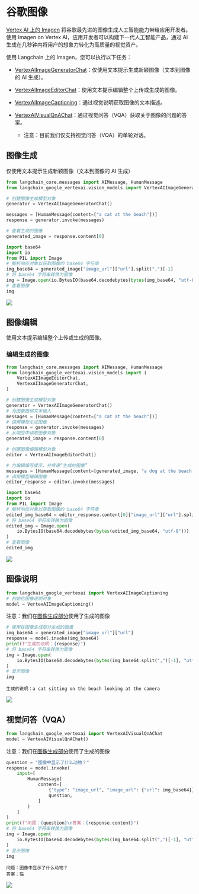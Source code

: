 # 谷歌图像

[Vertex AI 上的 Imagen](https://cloud.google.com/vertex-ai/generative-ai/docs/image/overview) 将谷歌最先进的图像生成人工智能能力带给应用开发者。使用 Imagen on Vertex AI，应用开发者可以构建下一代人工智能产品，通过 AI 生成在几秒钟内将用户的想象力转化为高质量的视觉资产。

使用 Langchain 上的 Imagen，您可以执行以下任务：

- [VertexAIImageGeneratorChat](#image-generation)：仅使用文本提示生成新颖图像（文本到图像的 AI 生成）。

- [VertexAIImageEditorChat](#image-editing)：使用文本提示编辑整个上传或生成的图像。

- [VertexAIImageCaptioning](#image-captioning)：通过视觉说明获取图像的文本描述。

- [VertexAIVisualQnAChat](#visual-question-answering-vqa)：通过视觉问答（VQA）获取关于图像的问题的答案。

    * 注意：目前我们仅支持视觉问答（VQA）的单轮对话。

## 图像生成

仅使用文本提示生成新颖图像（文本到图像的 AI 生成）

```python
from langchain_core.messages import AIMessage, HumanMessage
from langchain_google_vertexai.vision_models import VertexAIImageGeneratorChat
```

```python
# 创建图像生成模型对象
generator = VertexAIImageGeneratorChat()
```

```python
messages = [HumanMessage(content=["a cat at the beach"])]
response = generator.invoke(messages)
```

```python
# 查看生成的图像
generated_image = response.content[0]
```

```python
import base64
import io
from PIL import Image
# 解析响应对象以获取图像的 base64 字符串
img_base64 = generated_image["image_url"]["url"].split(",")[-1]
# 将 base64 字符串转换为图像
img = Image.open(io.BytesIO(base64.decodebytes(bytes(img_base64, "utf-8"))))
# 查看图像
img
```

![](/img/google_imagen_1.png)

## 图像编辑

使用文本提示编辑整个上传或生成的图像。

### 编辑生成的图像

```python
from langchain_core.messages import AIMessage, HumanMessage
from langchain_google_vertexai.vision_models import (
    VertexAIImageEditorChat,
    VertexAIImageGeneratorChat,
)
```

```python
# 创建图像生成模型对象
generator = VertexAIImageGeneratorChat()
# 为图像提供文本输入
messages = [HumanMessage(content=["a cat at the beach"])]
# 调用模型生成图像
response = generator.invoke(messages)
# 从响应中读取图像对象
generated_image = response.content[0]
```

```python
# 创建图像编辑模型对象
editor = VertexAIImageEditorChat()
```

```python
# 为编辑编写提示，并传递“生成的图像”
messages = [HumanMessage(content=[generated_image, "a dog at the beach "])]
# 调用模型编辑图像
editor_response = editor.invoke(messages)
```

```python
import base64
import io
from PIL import Image
# 解析响应对象以获取图像的 base64 字符串
edited_img_base64 = editor_response.content[0]["image_url"]["url"].split(",")[-1]
# 将 base64 字符串转换为图像
edited_img = Image.open(
    io.BytesIO(base64.decodebytes(bytes(edited_img_base64, "utf-8")))
)
# 查看图像
edited_img
```

![](/img/google_imagen_2.png)

## 图像说明

```python
from langchain_google_vertexai import VertexAIImageCaptioning
# 初始化图像说明对象
model = VertexAIImageCaptioning()
```

注意：我们在[图像生成部分](#image-generation)使用了生成的图像

```python
# 使用在图像生成部分生成的图像
img_base64 = generated_image["image_url"]["url"]
response = model.invoke(img_base64)
print(f"生成的说明：{response}")
# 将 base64 字符串转换为图像
img = Image.open(
    io.BytesIO(base64.decodebytes(bytes(img_base64.split(",")[-1], "utf-8")))
)
# 显示图像
img
```

```output
生成的说明：a cat sitting on the beach looking at the camera
```

![](/img/google_imagen_3.png)

## 视觉问答（VQA）

```python
from langchain_google_vertexai import VertexAIVisualQnAChat
model = VertexAIVisualQnAChat()
```

注意：我们在[图像生成部分](#image-generation)使用了生成的图像

```python
question = "图像中显示了什么动物？"
response = model.invoke(
    input=[
        HumanMessage(
            content=[
                {"type": "image_url", "image_url": {"url": img_base64}},
                question,
            ]
        )
    ]
)
print(f"问题：{question}\n答案：{response.content}")
# 将 base64 字符串转换为图像
img = Image.open(
    io.BytesIO(base64.decodebytes(bytes(img_base64.split(",")[-1], "utf-8")))
)
# 显示图像
img
```

```output
问题：图像中显示了什么动物？
答案：猫
```

![](/img/google_imagen_3.png)
